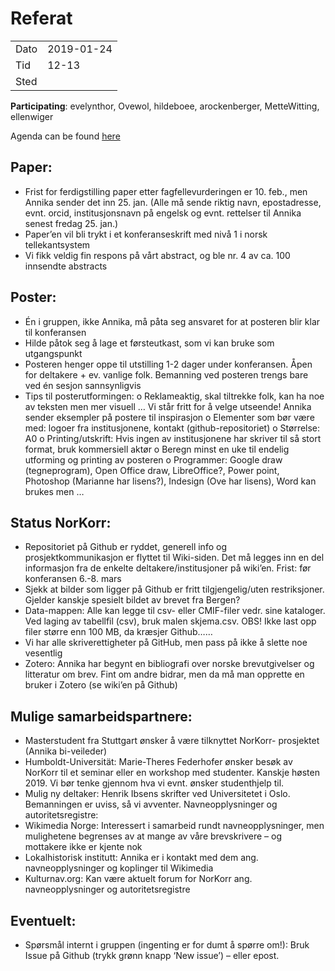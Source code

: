 # Referat

|||
|---|---|
|Dato|2019-01-24|
|Tid|12-13|
|Sted||

**Participating**: evelynthor, Ovewol, hildeboee, arockenberger, MetteWitting, ellenwiger

Agenda can be found [here](https://github.com/arockenberger/NorKorr/wiki/meetings)

## Paper:
-	Frist for ferdigstilling paper etter fagfellevurderingen er 10. feb., men Annika sender det inn 25. jan. (Alle må sende riktig navn, epostadresse, evnt. orcid, institusjonsnavn på engelsk og evnt. rettelser til Annika senest fredag 25. jan.)
-	Paper’en vil bli trykt i et konferanseskrift med nivå 1 i norsk tellekantsystem
-	Vi fikk veldig fin respons på vårt abstract, og ble nr. 4 av ca. 100 innsendte abstracts

## Poster:
-	Én i gruppen, ikke Annika, må påta seg ansvaret for at posteren blir klar til konferansen
-	Hilde påtok seg å lage et førsteutkast, som vi kan bruke som utgangspunkt
-	Posteren henger oppe til utstilling 1-2 dager under konferansen. Åpen for deltakere + ev. vanlige folk. Bemanning ved posteren trengs bare ved én sesjon sannsynligvis
-	Tips til posterutformingen:
o	Reklameaktig, skal tiltrekke folk, kan ha noe av teksten men mer visuell … Vi står fritt for å velge utseende! Annika sender eksempler på postere til inspirasjon
o	Elementer som bør være med: logoer fra institusjonene, kontakt (github-repositoriet)
o	Størrelse: A0
o	Printing/utskrift: Hvis ingen av institusjonene har skriver til så stort format, bruk kommersiell aktør
o	Beregn minst en uke til endelig utforming og printing av posteren
o	Programmer: Google draw (tegneprogram), Open Office draw, LibreOffice?, Power point, Photoshop (Marianne har lisens?), Indesign (Ove har lisens), Word kan brukes men …

## Status NorKorr:
-	Repositoriet på Github er ryddet, generell info og prosjektkommunikasjon er flyttet til Wiki-siden. Det må legges inn en del informasjon fra de enkelte deltakere/institusjoner på wiki’en. Frist: før konferansen 6.-8. mars
-	Sjekk at bilder som ligger på Github er fritt tilgjengelig/uten restriksjoner. Gjelder kanskje spesielt bildet av brevet fra Bergen?
-	Data-mappen: Alle kan legge til csv- eller CMIF-filer vedr. sine kataloger. Ved laging av tabellfil (csv), bruk malen skjema.csv. OBS! Ikke last opp filer større enn 100 MB, da kræsjer Github……
-	Vi har alle skriverettigheter på GitHub, men pass på ikke å slette noe vesentlig
-	Zotero: Annika har begynt en bibliografi over norske brevutgivelser og litteratur om brev. Fint om andre bidrar, men da må man opprette en bruker i Zotero (se wiki’en på Github)

## Mulige samarbeidspartnere:
-	Masterstudent fra Stuttgart ønsker å være tilknyttet NorKorr- prosjektet (Annika bi-veileder)
-	Humboldt-Universität: Marie-Theres Federhofer ønsker besøk av NorKorr til et seminar eller en workshop med studenter. Kanskje høsten 2019. Vi bør tenke gjennom hva vi evnt. ønsker studenthjelp til.
-	Mulig ny deltaker: Henrik Ibsens skrifter ved Universitetet i Oslo. Bemanningen er uviss, så vi avventer.
Navneopplysninger og autoritetsregistre:
-	Wikimedia Norge: Interessert i samarbeid rundt navneopplysninger, men mulighetene begrenses av at mange av våre brevskrivere – og mottakere ikke er kjente nok
-	Lokalhistorisk institutt: Annika er i kontakt med dem ang. navneopplysninger og koplinger til Wikimedia
-	Kulturnav.org: Kan være aktuelt forum for NorKorr ang. navneopplysninger og autoritetsregistre

## Eventuelt:
-	Spørsmål internt i gruppen (ingenting er for dumt å spørre om!): Bruk Issue på Github (trykk grønn knapp ‘New issue’) – eller epost.
